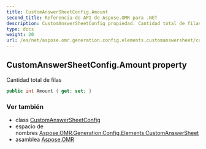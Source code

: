 ```yaml
---
title: CustomAnswerSheetConfig.Amount
second_title: Referencia de API de Aspose.OMR para .NET
description: CustomAnswerSheetConfig propiedad. Cantidad total de filas
type: docs
weight: 20
url: /es/net/aspose.omr.generation.config.elements.customanswersheet/customanswersheetconfig/amount/
---
```

## CustomAnswerSheetConfig.Amount property

Cantidad total de filas

```csharp
public int Amount { get; set; }
```

### Ver también

* class [CustomAnswerSheetConfig](../)
* espacio de nombres [Aspose.OMR.Generation.Config.Elements.CustomAnswerSheet](../../customanswersheetconfig/)
* asamblea [Aspose.OMR](../../../)


